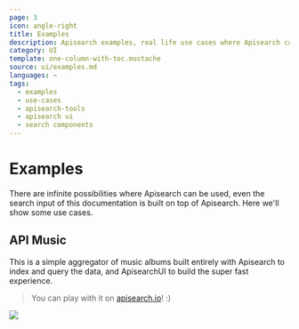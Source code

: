 ```yaml
---
page: 3
icon: angle-right
title: Examples
description: Apisearch examples, real life use cases where Apisearch can improve your search experience.
category: UI
template: one-column-with-toc.mustache
source: ui/examples.md
languages: ~
tags:
  - examples
  - use-cases
  - apisearch-tools
  - apisearch ui
  - search components
---
```


# Examples

There are infinite possibilities where Apisearch can be used, even the search
input of this documentation is built on top of Apisearch. Here we'll show some 
use cases.

## API Music

This is a simple aggregator of music albums built entirely with Apisearch to index
and query the data, and ApisearchUI to build the super fast experience. 
> You can play with it on [apisearch.io](http://apisearch.io)! :)

![](/assets/media/apisearch-music.gif)


